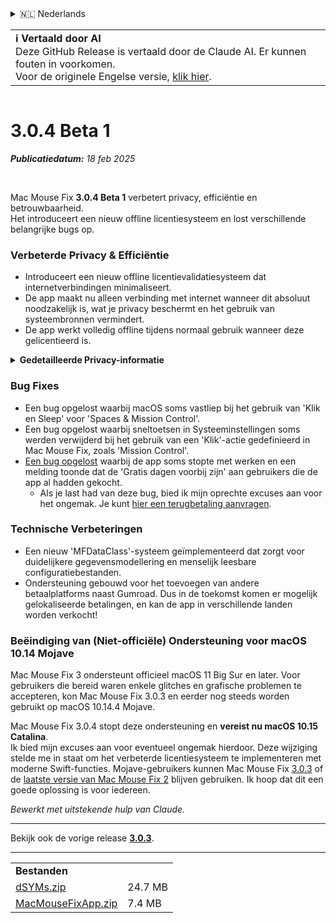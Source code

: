 <details>
<summary>🇳🇱 Nederlands</summary>

[🇬🇧 English (GitHub)](https://github.com/noah-nuebling/mac-mouse-fix/releases/tag/3.0.4-Beta-1)\
[🇦🇩 Català](https://redirect.macmousefix.com/?target=mmf-release&tag=3.0.4-Beta-1&locale=ca)\
[🇩🇪 Deutsch](https://redirect.macmousefix.com/?target=mmf-release&tag=3.0.4-Beta-1&locale=de)\
[🇪🇸 Español](https://redirect.macmousefix.com/?target=mmf-release&tag=3.0.4-Beta-1&locale=es)\
[🇫🇷 Français](https://redirect.macmousefix.com/?target=mmf-release&tag=3.0.4-Beta-1&locale=fr)\
[🇮🇩 Indonesia](https://redirect.macmousefix.com/?target=mmf-release&tag=3.0.4-Beta-1&locale=id)\
[🇮🇹 Italiano](https://redirect.macmousefix.com/?target=mmf-release&tag=3.0.4-Beta-1&locale=it)\
[🇭🇺 Magyar](https://redirect.macmousefix.com/?target=mmf-release&tag=3.0.4-Beta-1&locale=hu)\
**🇳🇱 Nederlands**\
[🇵🇱 Polski](https://redirect.macmousefix.com/?target=mmf-release&tag=3.0.4-Beta-1&locale=pl)\
[🇧🇷 Português (Brasil)](https://redirect.macmousefix.com/?target=mmf-release&tag=3.0.4-Beta-1&locale=pt-BR)\
[🇵🇹 Português (Portugal)](https://redirect.macmousefix.com/?target=mmf-release&tag=3.0.4-Beta-1&locale=pt-PT)\
[🇷🇴 Română](https://redirect.macmousefix.com/?target=mmf-release&tag=3.0.4-Beta-1&locale=ro)\
[🇸🇪 Svenska](https://redirect.macmousefix.com/?target=mmf-release&tag=3.0.4-Beta-1&locale=sv)\
[🇻🇳 Tiếng Việt](https://redirect.macmousefix.com/?target=mmf-release&tag=3.0.4-Beta-1&locale=vi)\
[🇹🇷 Türkçe](https://redirect.macmousefix.com/?target=mmf-release&tag=3.0.4-Beta-1&locale=tr)\
[🇨🇿 Čeština](https://redirect.macmousefix.com/?target=mmf-release&tag=3.0.4-Beta-1&locale=cs)\
[🇬🇷 Ελληνικά](https://redirect.macmousefix.com/?target=mmf-release&tag=3.0.4-Beta-1&locale=el)\
[🇷🇺 Русский](https://redirect.macmousefix.com/?target=mmf-release&tag=3.0.4-Beta-1&locale=ru)\
[🇺🇦 Українська](https://redirect.macmousefix.com/?target=mmf-release&tag=3.0.4-Beta-1&locale=uk)\
[🇮🇱 עברית](https://redirect.macmousefix.com/?target=mmf-release&tag=3.0.4-Beta-1&locale=he)\
[🇸🇦 العربية](https://redirect.macmousefix.com/?target=mmf-release&tag=3.0.4-Beta-1&locale=ar)\
[🇮🇳 हिन्दी](https://redirect.macmousefix.com/?target=mmf-release&tag=3.0.4-Beta-1&locale=hi)\
[🇹🇭 ไทย](https://redirect.macmousefix.com/?target=mmf-release&tag=3.0.4-Beta-1&locale=th)\
[🇨🇳 中文 (简体)](https://redirect.macmousefix.com/?target=mmf-release&tag=3.0.4-Beta-1&locale=zh-Hans)\
[🇨🇳 中文 (繁體)](https://redirect.macmousefix.com/?target=mmf-release&tag=3.0.4-Beta-1&locale=zh-Hant)\
[🇭🇰 中文（香港)](https://redirect.macmousefix.com/?target=mmf-release&tag=3.0.4-Beta-1&locale=zh-HK)\
[🇯🇵 日本語](https://redirect.macmousefix.com/?target=mmf-release&tag=3.0.4-Beta-1&locale=ja)\
[🇰🇷 한국어](https://redirect.macmousefix.com/?target=mmf-release&tag=3.0.4-Beta-1&locale=ko)\
[Help translate Mac Mouse Fix to different languages!](https://github.com/noah-nuebling/mac-mouse-fix/discussions/731)
</details>
<table align=><td>
<b>ℹ️ Vertaald door AI</b><br>
Deze GitHub Release is vertaald door de Claude AI. Er kunnen fouten in voorkomen.<br>
Voor de originele Engelse versie, <a href="https://github.com/noah-nuebling/mac-mouse-fix/releases/tag/3.0.4-Beta-1">klik hier</a>.
</td></table>

<table></table>

# 3.0.4 Beta 1
***Publicatiedatum:** 18 feb 2025*

<br>

Mac Mouse Fix **3.0.4 Beta 1** verbetert privacy, efficiëntie en betrouwbaarheid.\
Het introduceert een nieuw offline licentiesysteem en lost verschillende belangrijke bugs op.

### Verbeterde Privacy & Efficiëntie

- Introduceert een nieuw offline licentievalidatiesysteem dat internetverbindingen minimaliseert.
- De app maakt nu alleen verbinding met internet wanneer dit absoluut noodzakelijk is, wat je privacy beschermt en het gebruik van systeembronnen vermindert.
- De app werkt volledig offline tijdens normaal gebruik wanneer deze gelicentieerd is.

<details>
<summary><b>Gedetailleerde Privacy-informatie</b></summary>
Eerdere versies valideerden licenties online bij elke start, waardoor verbindingslogboeken mogelijk werden opgeslagen door servers van derden (GitHub en Gumroad). Het nieuwe systeem elimineert onnodige verbindingen – na de eerste licentieverificatie maakt het alleen verbinding met internet als lokale licentiegegevens beschadigd zijn.
<br><br>
Hoewel ik persoonlijk nooit gebruikersgedrag heb geregistreerd, maakte het vorige systeem het theoretisch mogelijk voor servers van derden om IP-adressen en verbindingstijden te loggen. Gumroad kon ook je licentiesleutel loggen en deze mogelijk koppelen aan persoonlijke informatie die ze over je hebben vastgelegd toen je Mac Mouse Fix kocht.
<br><br>
Ik had deze subtiele privacykwesties niet overwogen toen ik het originele licentiesysteem bouwde, maar nu is Mac Mouse Fix zo privé en internetvrij als mogelijk!
<br><br>
Zie ook <a href=https://gumroad.com/privacy>Gumroad's privacybeleid</a> en deze <a href=https://github.com/noah-nuebling/mac-mouse-fix/issues/976#issuecomment-2140955801>GitHub opmerking</a> van mij.

</details>

### Bug Fixes

- Een bug opgelost waarbij macOS soms vastliep bij het gebruik van 'Klik en Sleep' voor 'Spaces & Mission Control'.
- Een bug opgelost waarbij sneltoetsen in Systeeminstellingen soms werden verwijderd bij het gebruik van een 'Klik'-actie gedefinieerd in Mac Mouse Fix, zoals 'Mission Control'.
- [Een bug opgelost](https://github.com/noah-nuebling/mac-mouse-fix/issues?q=state%3Aopen%20label%3A%22%27Free%20days%20are%20over%27%20bug%22) waarbij de app soms stopte met werken en een melding toonde dat de 'Gratis dagen voorbij zijn' aan gebruikers die de app al hadden gekocht.
    - Als je last had van deze bug, bied ik mijn oprechte excuses aan voor het ongemak. Je kunt [hier een terugbetaling aanvragen](https://redirect.macmousefix.com/?message=&target=mmf-apply-for-refund&locale=nl).

### Technische Verbeteringen

- Een nieuw 'MFDataClass'-systeem geïmplementeerd dat zorgt voor duidelijkere gegevensmodellering en menselijk leesbare configuratiebestanden.
- Ondersteuning gebouwd voor het toevoegen van andere betaalplatforms naast Gumroad. Dus in de toekomst komen er mogelijk gelokaliseerde betalingen, en kan de app in verschillende landen worden verkocht!

### Beëindiging van (Niet-officiële) Ondersteuning voor macOS 10.14 Mojave

Mac Mouse Fix 3 ondersteunt officieel macOS 11 Big Sur en later. Voor gebruikers die bereid waren enkele glitches en grafische problemen te accepteren, kon Mac Mouse Fix 3.0.3 en eerder nog steeds worden gebruikt op macOS 10.14.4 Mojave.

Mac Mouse Fix 3.0.4 stopt deze ondersteuning en **vereist nu macOS 10.15 Catalina**.\
Ik bied mijn excuses aan voor eventueel ongemak hierdoor. Deze wijziging stelde me in staat om het verbeterde licentiesysteem te implementeren met moderne Swift-functies. Mojave-gebruikers kunnen Mac Mouse Fix [3.0.3](https://redirect.macmousefix.com/?target=mmf-release&tag=3.0.3&locale=nl) of de [laatste versie van Mac Mouse Fix 2](https://redirect.macmousefix.com/?target=mmf2-latest&locale=nl) blijven gebruiken. Ik hoop dat dit een goede oplossing is voor iedereen.

*Bewerkt met uitstekende hulp van Claude.*

---

Bekijk ook de vorige release [**3.0.3**](https://redirect.macmousefix.com/?target=mmf-release&tag=3.0.3&locale=nl).

---

<table align="start">
<tr>
    <td colspan=2>
        <b>Bestanden</b>
    </td>
</tr>
<tr>
    <td><a href="https://github.com/noah-nuebling/mac-mouse-fix/releases/download/3.0.4-Beta-1/dSYMs.zip">dSYMs.zip</a></td>
    <td>24.7 MB</td>
</tr>
<tr>
    <td><a href="https://github.com/noah-nuebling/mac-mouse-fix/releases/download/3.0.4-Beta-1/MacMouseFixApp.zip">MacMouseFixApp.zip</a></td>
    <td>7.4 MB</td>
</tr>
</table>